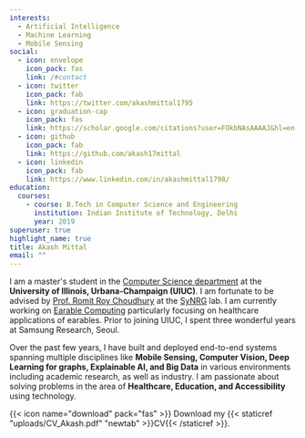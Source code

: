 ```yaml
---
interests:
  - Artificial Intelligence
  - Machine Learning
  - Mobile Sensing
social:
  - icon: envelope
    icon_pack: fas
    link: /#contact
  - icon: twitter
    icon_pack: fab
    link: https://twitter.com/akashmittal1795
  - icon: graduation-cap
    icon_pack: fas
    link: https://scholar.google.com/citations?user=FOkbNAsAAAAJ&hl=en
  - icon: github
    icon_pack: fab
    link: https://github.com/akash17mittal
  - icon: linkedin
    icon_pack: fab
    link: https://www.linkedin.com/in/akashmittal1798/
education:
  courses:
    - course: B.Tech in Computer Science and Engineering
      institution: Indian Institute of Technology, Delhi
      year: 2019
superuser: true
highlight_name: true
title: Akash Mittal
email: ""
---
```

I am a master's student in the [Computer Science department](https://cs.illinois.edu/) at the **University of Illinois, Urbana-Champaign (UIUC)**. I am fortunate to be advised by [Prof. Romit Roy Choudhury](https://croy.web.engr.illinois.edu/) at the [SyNRG](https://synrg.csl.illinois.edu/) lab. I am currently working on [Earable Computing](https://synrg.csl.illinois.edu/earables.html) particularly focusing on healthcare applications of earables. Prior to joining UIUC, I spent three wonderful years at Samsung Research, Seoul.

Over the past few years, I have built and deployed end-to-end systems spanning multiple disciplines like **Mobile Sensing, Computer Vision, Deep Learning for graphs, Explainable AI, and Big Data** in various environments including academic research, as well as industry. I am passionate about solving problems in the area of **Healthcare, Education, and Accessibility** using technology.

{{< icon name="download" pack="fas" >}} Download my {{< staticref "uploads/CV_Akash.pdf" "newtab" >}}CV{{< /staticref >}}.

